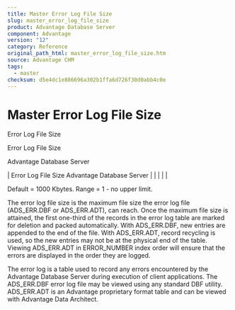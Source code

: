 ```yaml
---
title: Master Error Log File Size
slug: master_error_log_file_size
product: Advantage Database Server
component: Advantage
version: "12"
category: Reference
original_path_html: master_error_log_file_size.htm
source: Advantage CHM
tags:
  - master
checksum: d5e4dc1e886696a302b1ffa6d726f30d0abb4c0e
---
```


# Master Error Log File Size

Error Log File Size

Error Log File Size

Advantage Database Server

| Error Log File Size  Advantage Database Server |  |  |  |  |

Default = 1000 Kbytes. Range = 1 - no upper limit.

The error log file size is the maximum file size the error log file (ADS\_ERR.DBF or ADS\_ERR.ADT), can reach. Once the maximum file size is attained, the first one-third of the records in the error log table are marked for deletion and packed automatically. With ADS\_ERR.DBF, new entries are appended to the end of the file. With ADS\_ERR.ADT, record recycling is used, so the new entries may not be at the physical end of the table. Viewing ADS\_ERR.ADT in ERROR\_NUMBER index order will ensure that the errors are displayed in the order they are logged.

The error log is a table used to record any errors encountered by the Advantage Database Server during execution of client applications. The ADS\_ERR.DBF error log file may be viewed using any standard DBF utility. ADS\_ERR.ADT is an Advantage proprietary format table and can be viewed with Advantage Data Architect.
